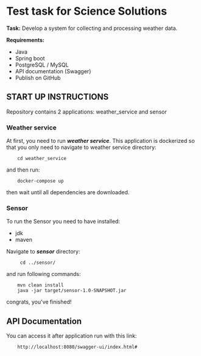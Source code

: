 # Test task for Science Solutions
**Task:** Develop a system for collecting and processing weather data.

**Requirements:**
* Java
* Spring boot
* PostgreSQL / MySQL
* API documentation (Swagger)
* Publish on GitHub

## START UP INSTRUCTIONS


Repository contains 2 applications: weather_service and sensor

### Weather service
At first, you need to run ***weather service***. This application is dockerized so that 
you only need to navigate to weather service directory:

        cd weather_service

and then run:

        docker-compose up

then wait until all dependencies are downloaded.

### Sensor
To run the Sensor you need to have installed:
* jdk
* maven

Navigate to ***sensor*** directory:
        
         cd ../sensor/

and run following commands:

        mvn clean install
        java -jar target/sensor-1.0-SNAPSHOT.jar

congrats, you've finished!

## API Documentation
You can access it after application run with this link:

        http://localhost:8080/swagger-ui/index.html#
       


